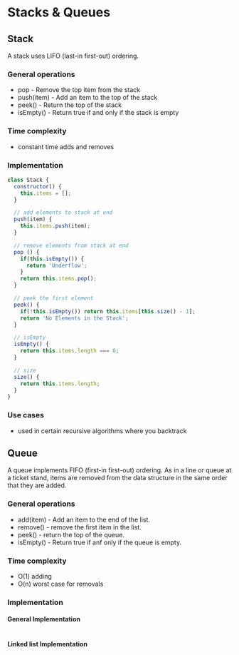 # Stacks & Queues

## Stack
A stack uses LIFO (last-in first-out) ordering.

### General operations
* pop - Remove the top item from the stack
* push(item) - Add an item to the top of the stack
* peek() - Return the top of the stack
* isEmpty() - Return true if and only if the stack is empty

### Time complexity
* constant time adds and removes

### Implementation
```javascript
class Stack {
  constructor() {
    this.items = [];
  }

  // add elements to stack at end
  push(item) {
    this.items.push(item);
  }

  // remove elements from stack at end
  pop () {
    if(this.isEmpty()) {
      return 'Underflow';
    }
    return this.items.pop();
  }

  // peek the first element
  peek() {
    if(!this.isEmpty()) return this.items[this.size() - 1];
    return 'No Elements in the Stack';
  }

  // isEmpty
  isEmpty() {
    return this.items.length === 0;
  }

  // size
  size() {
    return this.items.length;
  }
}

```

### Use cases
* used in certain recursive algorithms where you backtrack

## Queue

A queue implements FIFO (first-in first-out) ordering. As in a line or queue at a ticket stand, items are removed from 
the data structure in the same order that they are added.

### General operations
* add(item) - Add an item to the end of the list. 
* remove() - remove the first item in the list.
* peek() - return the top of the queue.
* isEmpty() - Return true if anf only if the queue is empty.

### Time complexity
* O(1) adding 
* O(n) worst case for removals

### Implementation
#### General Implementation
```javascript

```
#### Linked list Implementation
```javascript

```